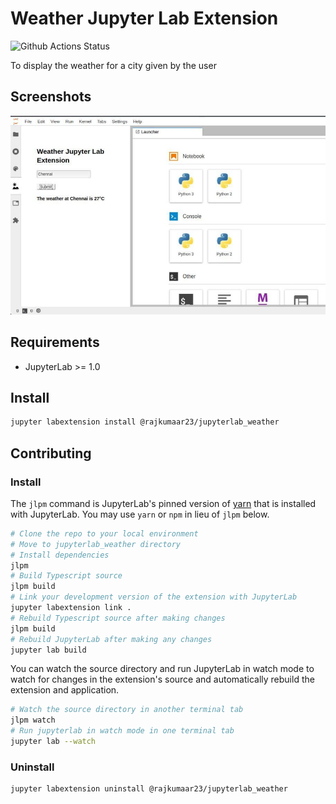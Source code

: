 # Weather Jupyter Lab Extension

![Github Actions Status](https://github.com/rajkumaar23/jupyterlab_weather/workflows/Build/badge.svg)

To display the weather for a city given by the user

## Screenshots
![Image Preview](preview.jpg)

## Requirements

* JupyterLab >= 1.0

## Install

```bash
jupyter labextension install @rajkumaar23/jupyterlab_weather
```

## Contributing

### Install

The `jlpm` command is JupyterLab's pinned version of
[yarn](https://yarnpkg.com/) that is installed with JupyterLab. You may use
`yarn` or `npm` in lieu of `jlpm` below.

```bash
# Clone the repo to your local environment
# Move to jupyterlab_weather directory
# Install dependencies
jlpm
# Build Typescript source
jlpm build
# Link your development version of the extension with JupyterLab
jupyter labextension link .
# Rebuild Typescript source after making changes
jlpm build
# Rebuild JupyterLab after making any changes
jupyter lab build
```

You can watch the source directory and run JupyterLab in watch mode to watch for changes in the extension's source and automatically rebuild the extension and application.

```bash
# Watch the source directory in another terminal tab
jlpm watch
# Run jupyterlab in watch mode in one terminal tab
jupyter lab --watch
```

### Uninstall

```bash
jupyter labextension uninstall @rajkumaar23/jupyterlab_weather
```


